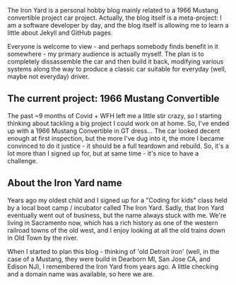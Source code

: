 The Iron Yard is a personal hobby blog mainly related to a 1966 Mustang convertible project car project. Actually, the
blog itself is a meta-project: I am a software developer by day, and the blog itself is allowing me to learn a
little about Jekyll and GitHub pages.

Everyone is welcome to view - and perhaps somebody finds benefit in it somewhere - my primary audience is actually
myself. The plan is to completely dissassemble the car and then build it back, modifying various systems along the way
to produce a classic car suitable for everyday (well, maybe not everyday) driver.

## The current project: 1966 Mustang Convertible

The past ~9 months of Covid + WFH left me a little stir crazy, so I starting thinking about tackling a big project I
could work on at home. So, I've ended up with a 1966 Mustang Convertible in GT dress... The car looked decent enough at
first inspection, but the more I've dug into it, the more I became convinced to do it justice - it should be a full
teardown and rebuild. So, it's a lot more than I signed up for, but at same time - it's nice to have a challenge.

## About the Iron Yard name

Years ago my oldest child and I signed up for a "Coding for kids" class held by a local boot camp / incubator called The
Iron Yard. Sadly, that Iron Yard eventually went out of business, but the name always stuck with me. We're living in
Sacramento now, which has a rich history as one of the western railroad towns of the old west, and I enjoy looking at
all the old trains down in Old Town by the river.

When I started to plan this blog - thinking of 'old Detroit iron' (well, in the case of a Mustang, they were
build in Dearborn MI, San Jose CA, and Edison NJ), I remembered the Iron Yard from years ago. A little checking and a
domain name was available, so here we are.  

